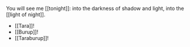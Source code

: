 You will see me [[tonight]]:
    into the darkness of shadow and light,
    into the [[light of night]].

- [[Tara]]!
- [[Burup]]!
- [[Taraburup]]!
